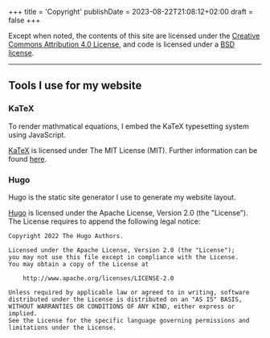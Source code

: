 +++
title = 'Copyright'
publishDate = 2023-08-22T21:08:12+02:00
draft = false
+++

Except when noted, the contents of this site are licensed under the [Creative Commons Attribution 4.0 License](https://creativecommons.org/licenses/by/4.0/), and code is licensed under a [BSD license](/LICENSE).

---

## Tools I use for my website

### KaTeX

To render mathmatical equations, I embed the KaTeX typesetting system using JavaScript.

[KaTeX](https://katex.org/) is licensed under The MIT License (MIT).
Further information can be found [here](https://github.com/KaTeX/KaTeX/blob/main/LICENSE).

### Hugo

Hugo is the static site generator I use to generate my website layout.

[Hugo](https://gohugo.io) is licensed under the Apache License, Version 2.0 (the "License").
The License requires to append the following legal notice:

```
Copyright 2022 The Hugo Authors.

Licensed under the Apache License, Version 2.0 (the "License");
you may not use this file except in compliance with the License.
You may obtain a copy of the License at

    http://www.apache.org/licenses/LICENSE-2.0

Unless required by applicable law or agreed to in writing, software
distributed under the License is distributed on an "AS IS" BASIS,
WITHOUT WARRANTIES OR CONDITIONS OF ANY KIND, either express or implied.
See the License for the specific language governing permissions and
limitations under the License.
```